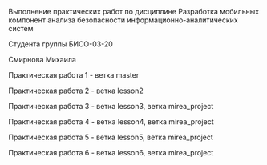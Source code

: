 Выполнение практических работ по дисциплине Разработка мобильных компонент анализа безопасности информационно-аналитических систем

Студента группы БИСО-03-20

Смирнова Михаила 

Практическая работа 1 - ветка master

Практическая работа 2 - ветка lesson2

Практическая работа 3 - ветка lesson3, ветка mirea_project

Практическая работа 4 - ветка lesson4, ветка mirea_project

Практическая работа 5 - ветка lesson5, ветка mirea_project

Практическая работа 6 - ветка lesson6, ветка mirea_project
